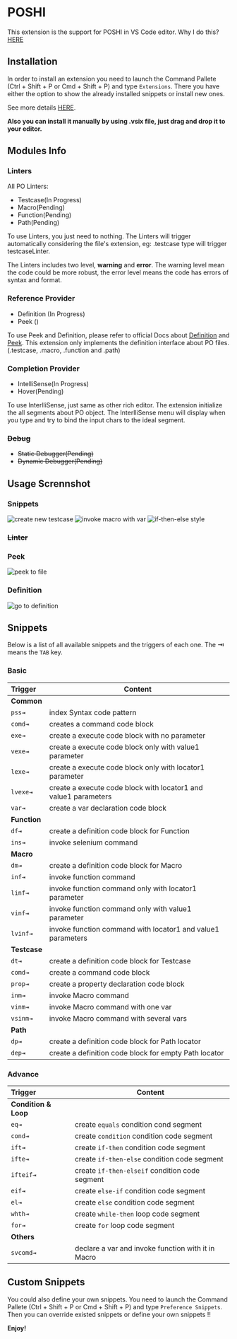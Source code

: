 # POSHI

This extension is the support for POSHI in VS Code editor. Why I do this? [HERE](./INSPIRATION.md)

## Installation
In order to install an extension you need to launch the Command Pallete (Ctrl + Shift + P or Cmd + Shift + P) and type `Extensions`. There you have either the option to show the already installed snippets or install new ones.

See more details [HERE](https://marketplace.visualstudio.com/items?itemName=lyon.POSHI).

**Also you can install it manually by using .vsix file, just drag and drop it to your editor.**

## Modules Info
### Linters
All PO Linters:
* Testcase(In Progress)
* Macro(Pending)
* Function(Pending)
* Path(Pending)

To use Linters, you just need to nothing. The Linters will trigger automatically considering the file's extension, eg: .testcase type will trigger testcaseLinter.

The Linters includes two level, **warning** and **error**. The warning level mean the code could be more robust, the error level means the code has errors of syntax and format. 

### Reference Provider
* Definition (In Progress)
* Peek ()

To use Peek and Definition, please refer to official Docs about [Definition][1] and [Peek][2]. This extension only implements the definition interface about PO files.(.testcase, .macro, .function and .path)

### Completion Provider
* IntelliSense(In Progress)
* Hover(Pending)

To use InterlliSense, just same as other rich editor. The extension initialize the all segments about PO object. The InterlliSense menu will display when you type and try to bind the input chars to the ideal segment.

### ~~Debug~~
* ~~Static Debugger(Pending)~~
* ~~Dynamic Debugger(Pending)~~

## Usage Scrennshot
### Snippets
![create new testcase](images/demo1.gif)
![invoke macro with var](images/demo2.gif)
![if-then-else style](images/demo3.gif)

### ~~Linter~~

### Peek
![peek to file](images/demo4.gif)

### Definition
![go to definition](images/demo5.gif)

## Snippets

Below is a list of all available snippets and the triggers of each one. The **⇥** means the `TAB` key.

### Basic

| Trigger  | Content |
| :------- | ------- |
| **Common** |  |
| `pss⇥` | index Syntax code pattern |
| `comd⇥` | creates a command code block |
| `exe⇥`| create a execute code block with no parameter |
| `vexe⇥` | create a execute code block only with value1 parameter |
| `lexe⇥` | create a execute code block only with locator1 parameter |
| `lvexe⇥` | create a execute code block with locator1 and value1 parameters |
| `var⇥` | create a var declaration code block |
| **Function** |  |
| `df⇥` | create a definition code block for Function |
| `ins⇥` | invoke selenium command |
| **Macro** |  |
| `dm⇥` | create a definition code block for Macro |
| `inf⇥` | invoke function command |.
| `linf⇥` | invoke function command only with locator1 parameter |
| `vinf⇥` | invoke function command only with value1 parameter |
| `lvinf⇥` | invoke function command with locator1 and value1 parameters |
| **Testcase** |  |
| `dt⇥` | create a definition code block for Testcase |
| `comd⇥` | create a command code block |
| `prop⇥` | create a property declaration code block |
| `inm⇥` | invoke Macro command |
| `vinm⇥` | invoke Macro command with one var |
| `vsinm⇥` | invoke Macro command with several vars |
| **Path** |  |
| `dp⇥` | create a definition code block for Path locator |
| `dep⇥` | create a definition code block for empty Path locator |


### Advance
| Trigger  | Content |
| :------- | ------- |
| **Condition & Loop** |  |
| `eq⇥` | create `equals` condition cond segment |
| `cond⇥` | create `condition` condition code segment |
| `ift⇥` | create `if-then` condition code segment |
| `ifte⇥` | create `if-then-else` condition code segment |
| `ifteif⇥` | create `if-then-elseif` condition code segment |
| `eif⇥` | create `else-if` condition code segment |
| `el⇥` | create `else` condition code segment |
| `whth⇥` | create `while-then` loop code segment| 
| `for⇥` | create `for` loop code segment |
| **Others** |  |
| `svcomd⇥` | declare a var and invoke function with it in Macro |


## Custom Snippets
You could also define your own snippets. You need to launch the Command Pallete (Ctrl + Shift + P or Cmd + Shift + P) and type `Preference Snippets`. Then you can override existed snippets or define your own snippets !!

**Enjoy!**

[1]: https://code.visualstudio.com/docs/editor/editingevolved#_go-to-definition
[2]: https://code.visualstudio.com/docs/editor/editingevolved#_peek